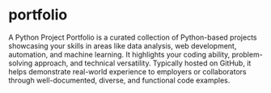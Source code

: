 # portfolio


A Python Project Portfolio is a curated collection of Python-based projects showcasing your skills in areas like data analysis, web development, automation, and machine learning. It highlights your coding ability, problem-solving approach, and technical versatility. Typically hosted on GitHub, it helps demonstrate real-world experience to employers or collaborators through well-documented, diverse, and functional code examples.
